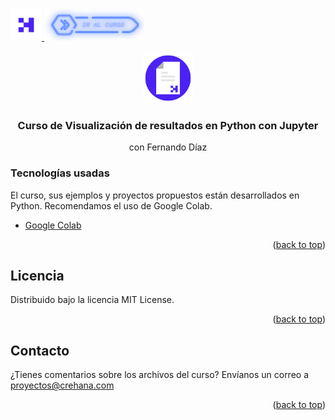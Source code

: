 <div id="top">
  <a href="https://www.crehana.com">
    <img src="images/logo.png" alt="Logo" width="50" height="50">
  </a>
  <a href="https://www.crehana.com/clases/v2/14888/detalle/">
    <img src="images/curso.png" alt="Logo" width="160" height="50">
  </a>
  
</div>

<!-- PROJECT LOGO -->
<br />
<div align="center">
  <a href="https://github.com/crehana-studentxp/Jupyter_visualizacion_python-Fernando_Diaz">
    <img src="images/project.png" alt="Logo" width="80" height="80">
  </a>

  <h3 align="center">Curso de Visualización de resultados en Python con Jupyter</h3>
  <p align="center">con Fernando Díaz</h3> 
</div>

### Tecnologías usadas

El curso, sus ejemplos y proyectos propuestos están desarrollados en Python.
Recomendamos el uso de Google Colab.

* [Google Colab](https://colab.research.google.com/)

<p align="right">(<a href="#top">back to top</a>)</p>

<!-- LICENSE -->
## Licencia

Distribuido bajo la licencia MIT License. 

<p align="right">(<a href="#top">back to top</a>)</p>

<!-- CONTACT -->
## Contacto

¿Tienes comentarios sobre los archivos del curso? Envíanos un correo a proyectos@crehana.com

<p align="right">(<a href="#top">back to top</a>)</p>
